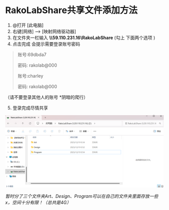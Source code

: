 # **RakoLabShare共享文件添加方法**



1. @打开 [此电脑]  
2. 右键[网络] —> [映射网络驱动器]
3. 在文件夹一栏输入  **\\\59.110.231.16\RakoLabShare**  (勾上   下面两个选项  )
4. 点击完成   会提示需要登录账号密码



> 账号:69dbda7
>
> 密码: rakolab@000
>
> 
>
> 账号:charley
>
> 密码: rakolab@000

（请不要登录其他人的账号   *阴暗的爬行）

5. 登录完成尽情共享



![item5](image/item5.png)



*暂时分了三个文件夹Art、Design、Program可以在自己的文件夹里面存放一些x，空间十分有限！（总共是4G）*




